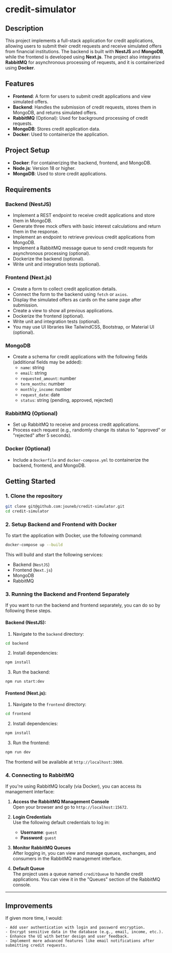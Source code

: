 # credit-simulator

## Description

This project implements a full-stack application for credit applications, allowing users to submit their credit requests and receive simulated offers from financial institutions. The backend is built with **NestJS** and **MongoDB**, while the frontend is developed using **Next.js**. The project also integrates **RabbitMQ** for asynchronous processing of requests, and it is containerized using **Docker**.

## Features

- **Frontend**: A form for users to submit credit applications and view simulated offers.
- **Backend**: Handles the submission of credit requests, stores them in MongoDB, and returns simulated offers.
- **RabbitMQ** (Optional): Used for background processing of credit requests.
- **MongoDB**: Stores credit application data.
- **Docker**: Used to containerize the application.

## Project Setup

- **Docker**: For containerizing the backend, frontend, and MongoDB.
- **Node.js**: Version 18 or higher.
- **MongoDB**: Used to store credit applications.

## Requirements

### Backend (NestJS)

- Implement a REST endpoint to receive credit applications and store them in MongoDB.
- Generate three mock offers with basic interest calculations and return them in the response.
- Implement an endpoint to retrieve previous credit applications from MongoDB.
- Implement a RabbitMQ message queue to send credit requests for asynchronous processing (optional).
- Dockerize the backend (optional).
- Write unit and integration tests (optional).

### Frontend (Next.js)

- Create a form to collect credit application details.
- Connect the form to the backend using `fetch` or `axios`.
- Display the simulated offers as cards on the same page after submission.
- Create a view to show all previous applications.
- Dockerize the frontend (optional).
- Write unit and integration tests (optional).
- You may use UI libraries like TailwindCSS, Bootstrap, or Material UI (optional).

### MongoDB

- Create a schema for credit applications with the following fields (additional fields may be added):
  - `name`: string
  - `email`: string
  - `requested_amount`: number
  - `term_months`: number
  - `monthly_income`: number
  - `request_date`: date
  - `status`: string (pending, approved, rejected)

### RabbitMQ (Optional)

- Set up RabbitMQ to receive and process credit applications.
- Process each request (e.g., randomly change its status to "approved" or "rejected" after 5 seconds).

### Docker (Optional)

- Include a `Dockerfile` and `docker-compose.yml` to containerize the backend, frontend, and MongoDB.

## Getting Started

### 1. Clone the repository

```bash
git clone git@github.com:jouneb/credit-simulator.git
cd credit-simulator
```

### 2. Setup Backend and Frontend with Docker

To start the application with Docker, use the following command:

```bash
docker-compose up --build
```

This will build and start the following services:

- Backend (`NestJS`)
- Frontend (`Next.js`)
- MongoDB
- RabbitMQ 

### 3. Running the Backend and Frontend Separately

If you want to run the backend and frontend separately, you can do so by following these steps.

#### Backend (NestJS):

1. Navigate to the `backend` directory:

```bash
cd backend
```

2. Install dependencies:

```bash
npm install
```

3. Run the backend:

```bash
npm run start:dev
```

#### Frontend (Next.js):

1. Navigate to the `frontend` directory:

```bash
cd frontend
```

2. Install dependencies:

```bash
npm install
```

3. Run the frontend:

```bash
npm run dev
```

The frontend will be available at `http://localhost:3000`.

### 4. Connecting to RabbitMQ

If you're using RabbitMQ locally (via Docker), you can access its management interface:

1. **Access the RabbitMQ Management Console**  
   Open your browser and go to `http://localhost:15672`.

2. **Login Credentials**  
   Use the following default credentials to log in:
   - **Username**: `guest`
   - **Password**: `guest`

3. **Monitor RabbitMQ Queues**  
   After logging in, you can view and manage queues, exchanges, and consumers in the RabbitMQ management interface.

4. **Default Queue**  
   The project uses a queue named `creditQueue` to handle credit applications. You can view it in the "Queues" section of the RabbitMQ console.

---

## Improvements 

If given more time, I would:

    - Add user authentication with login and password encryption.
    - Encrypt sensitive data in the database (e.g., email, income, etc.).
    - Enhance the UI with better design and user feedback.
    - Implement more advanced features like email notifications after submitting credit requests.
